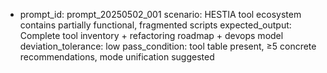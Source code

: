 - prompt_id: prompt_20250502_001
  scenario: HESTIA tool ecosystem contains partially functional, fragmented scripts
  expected_output: Complete tool inventory + refactoring roadmap + devops model
  deviation_tolerance: low
  pass_condition: tool table present, ≥5 concrete recommendations, mode unification suggested
